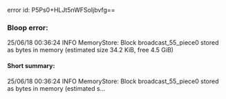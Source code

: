 error id: P5Ps0+HLJt5nWFSoIjbvfg==
### Bloop error:

25/06/18 00:36:24 INFO MemoryStore: Block broadcast_55_piece0 stored as bytes in memory (estimated size 34.2 KiB, free 4.5 GiB)
#### Short summary: 

25/06/18 00:36:24 INFO MemoryStore: Block broadcast_55_piece0 stored as bytes in memory (estimated s...
